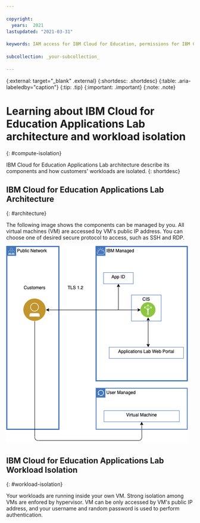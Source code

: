 ```yaml
---

copyright:
  years:  2021
lastupdated: "2021-03-31"

keywords: IAM access for IBM Cloud for Education, permissions for IBM Cloud for Education, identity and access management for IBM Cloud for Education, roles for IBM Cloud for Education, actions for IBM Cloud for Education, assigning access for IBM Cloud for Education

subcollection: _your-subcollection_

---
```


{:external: target="_blank" .external}
{:shortdesc: .shortdesc}
{:table: .aria-labeledby="caption"}
{:tip: .tip}
{:important: .important}
{:note: .note}

# Learning about IBM Cloud for Education Applications Lab architecture and workload isolation
{: #compute-isolation}
<!-- The title of your H1 should be Learning about _servicename_ architecture and workload isolation, where _service-name_ is the non-trademarked short version conref, but the first occurrence in your topic is the trademarked version. Include your service name as a search keyword at the top of your Markdown file. See the example keywords above. -->

IBM Cloud for Education Applications Lab architecture describe its components and how customers' workloads are isolated. 
{: shortdesc}

## IBM Cloud for Education Applications Lab Architecture
{: #architecture}

The following image shows the components can be managed by you. All virtual machines (VM) are accessed by VM's public IP address. You can choose one of desired secure protocol to access, such as SSH and RDP.

![workflow Isolation](isolation.png)



## IBM Cloud for Education Applications Lab Workload Isolation
{: #workload-isolation}

Your workloads are running inside your own VM. Strong isolation among VMs are enfored by hypervisor. VM can be only accessed by VM's public IP address, and your username and random password is used to perform authentication.
